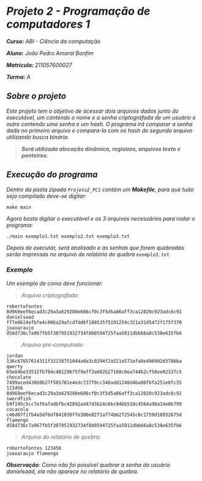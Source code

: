 # *Projeto 2 - Programação de computadores 1*

__*Curso:*__ *ABI - Ciência da computação*

__*Aluno:*__ *João Pedro Amaral Bonfim*

__*Matrícula:*__ *211057600027*

__*Turma:*__ *A*

## *Sobre o projeto*
*Este projeto tem o objetivo de acessar dois arquivos dados junto do executável, um contendo o nome e a senha criptografada de um usuário e outro contendo uma senha e um hash. O programa irá comparar a senha dada no primeiro arquivo e compara-la com os hash do segundo arquivo utilizando busca binária.*
>*__Será utilizada alocação dinâmica, registros, arquivos texto e ponteiros.__*

## *Execução do programa*
*Dentro da pasta zipada `Projeto2_PC1` contém um __Makefile__, para que tudo seja compilado deve-se digitar:*

`make main`

*Agora basta digitar o executável e os 3 arquivos necessários para rodar o programa:*

`./main exemplo1.txt exemplo2.txt exemplo3.txt`

*Depois de executar, será analisado e as senhas que forem quebradas serão impressas no arquivo de relatório de quebra `exemplo3.txt`.*

### *Exemplo*
*Um exemplo de como deve funcionar:*
>*Arquivo criptografado:*
```
robertofontes 8d969eef6ecad3c29a3a629280e686cf0c3f5d5a86aff3ca12020c923adc6c92
danielsaad ff7e0624efbfe4c006a29afcd7dd6f189535f5191259c321a31d5472f175f370
joaoaraujo d58d736c7a967fb5f307951932734f8b0594725faa5011dbb66a8c538e635fb6
```
>*Arquivo pré-computado:*
```
jordan 136c67657614311f32238751044a0a3c0294f2a521e573afa8e496992d3786ba
qwerty 65e84be33532fb784c48129675f9eff3a682b27168c0ea744b2cf58ee02337c5
chocolate 7499aced43869b27f505701e4edc737f0cc346add1240d4ba86fbfa251e0fc35
123456 8d969eef6ecad3c29a3a629280e686cf0c3f5d5a86aff3ca12020c923adc6c92
swordfish b9f195c5cc7ef6afadbfbc42892ad47d3b24c6bc94bb510c4564a90a14e8b799
cocacola c46d87f1fb4a5df6df841030ffe300e8271af74b62f2545c6c1759d18932675d
flamengo d58d736c7a967fb5f307951932734f8b0594725faa5011dbb66a8c538e635fb6
```
>*Arquivo do relatório de quebra:*
````
robertofontes 123456
joaoaraujo flamengo
````
*__Observação__: Como não foi possível quebrar a senha do usuário danielsaad, ela não aparece no relatório de quebra.*

